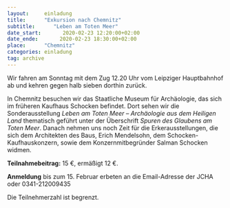 ```yaml
---
layout:     einladung
title:      "Exkursion nach Chemnitz"
subtitle:      "Leben am Toten Meer"
date_start:       2020-02-23 12:20:00+02:00
date_ende:       2020-02-23 18:30:00+02:00
place:      "Chemnitz"
categories: einladung
tag: archive
---
```


Wir fahren
am Sonntag mit dem Zug 12.20 Uhr vom Leipziger Hauptbahnhof ab
und kehren gegen halb sieben dorthin zurück.

In Chemnitz besuchen wir das Staatliche Museum für Archäologie, das sich im früheren Kaufhaus Schocken befindet.
Dort sehen wir die Sonderausstellung
*Leben am Toten Meer – Archäologie aus dem Heiligen Land*
thematisch geführt
unter der Überschrift *Spuren des Glaubens am Toten Meer*.
Danach nehmen uns noch Zeit für die Erkerausstellungen, die sich dem Architekten des Baus, Erich Mendelsohn, dem Schocken-Kaufhauskonzern, sowie dem Konzernmitbegründer Salman Schocken widmen.

**Teilnahmebeitrag:** 15 €, ermäßigt 12 €.

**Anmeldung** bis zum 15. Februar erbeten
an die Email-Adresse der JCHA oder
0341-212009435

Die Teilnehmerzahl ist begrenzt.
